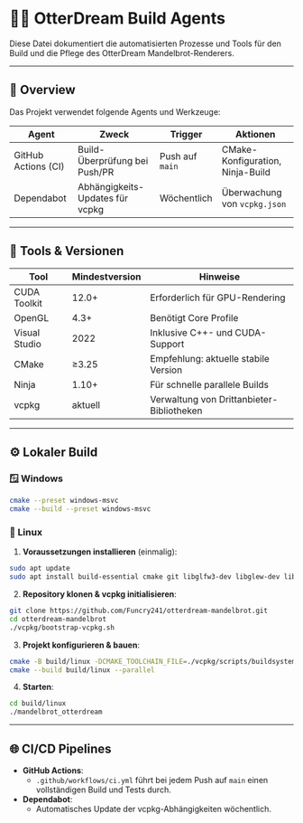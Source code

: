 # 👩‍💻 OtterDream Build Agents

Diese Datei dokumentiert die automatisierten Prozesse und Tools für den Build und die Pflege des OtterDream Mandelbrot-Renderers.

---

## 🧭 Overview

Das Projekt verwendet folgende Agents und Werkzeuge:

| Agent                | Zweck                             | Trigger             | Aktionen                          |
|----------------------|-----------------------------------|---------------------|-----------------------------------|
| GitHub Actions (CI)  | Build-Überprüfung bei Push/PR     | Push auf `main`     | CMake-Konfiguration, Ninja-Build  |
| Dependabot           | Abhängigkeits-Updates für vcpkg   | Wöchentlich         | Überwachung von `vcpkg.json`      |

---

## 🧰 Tools & Versionen

| Tool              | Mindestversion  | Hinweise                                  |
|-------------------|-----------------|-------------------------------------------|
| CUDA Toolkit      | 12.0+           | Erforderlich für GPU-Rendering            |
| OpenGL            | 4.3+            | Benötigt Core Profile                     |
| Visual Studio     | 2022            | Inklusive C++- und CUDA-Support           |
| CMake             | ≥3.25           | Empfehlung: aktuelle stabile Version      |
| Ninja             | 1.10+           | Für schnelle parallele Builds             
| vcpkg             | aktuell         | Verwaltung von Drittanbieter-Bibliotheken |

---

## ⚙️ Lokaler Build

### 🪟 Windows

```bash
cmake --preset windows-msvc
cmake --build --preset windows-msvc
```

### 🐧 Linux

1. **Voraussetzungen installieren** (einmalig):
```bash
sudo apt update
sudo apt install build-essential cmake git libglfw3-dev libglew-dev libcuda1-525 nvidia-cuda-toolkit
```

2. **Repository klonen & vcpkg initialisieren**:
```bash
git clone https://github.com/Funcry241/otterdream-mandelbrot.git
cd otterdream-mandelbrot
./vcpkg/bootstrap-vcpkg.sh
```

3. **Projekt konfigurieren & bauen**:
```bash
cmake -B build/linux -DCMAKE_TOOLCHAIN_FILE=./vcpkg/scripts/buildsystems/vcpkg.cmake -DCMAKE_BUILD_TYPE=Release
cmake --build build/linux --parallel
```

4. **Starten**:
```bash
cd build/linux
./mandelbrot_otterdream
```

---

## 🌐 CI/CD Pipelines

- **GitHub Actions**: 
  - `.github/workflows/ci.yml` führt bei jedem Push auf `main` einen vollständigen Build und Tests durch.
- **Dependabot**:
  - Automatisches Update der vcpkg-Abhängigkeiten wöchentlich.
